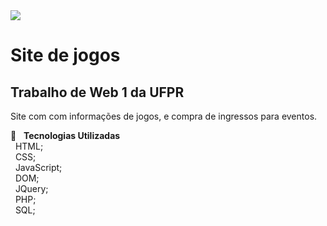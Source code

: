 <img width="auto" src="https://i.imgur.com/WVYGq4c.png">

# Site de jogos

## Trabalho de Web 1 da UFPR 
Site com com informações de jogos, e compra de ingressos para eventos.

 :rocket:  &nbsp; **Tecnologias Utilizadas**
 <br/>  &nbsp; HTML;
 <br/>  &nbsp; CSS;
 <br/>  &nbsp; JavaScript;
 <br/>  &nbsp; DOM;
 <br/>  &nbsp; JQuery;
 <br/>  &nbsp; PHP;
 <br/>  &nbsp; SQL;



